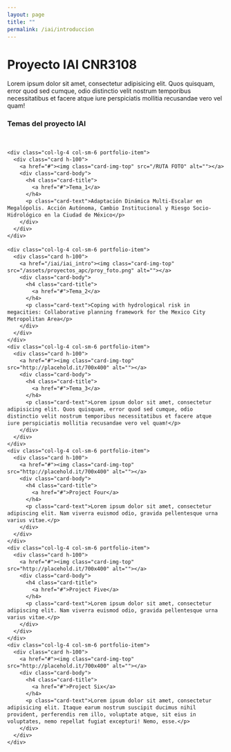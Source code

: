 ```yaml
---
layout: page
title: ""
permalink: /iai/introduccion
---
```


# Proyecto IAI CNR3108

Lorem ipsum dolor sit amet, consectetur adipisicing elit. Quos quisquam, error quod sed cumque, odio distinctio velit nostrum temporibus necessitatibus et facere atque iure perspiciatis mollitia recusandae vero vel quam!


<!-- Page Content -->
<div class="container section">

  <!-- Page Heading -->
  <h3 class="text-center">Temas del proyecto IAI</h3>
  <br/>

  <div class="row">

    <div class="col-lg-4 col-sm-6 portfolio-item">
      <div class="card h-100">
        <a href="#"><img class="card-img-top" src="/RUTA FOTO" alt=""></a>
        <div class="card-body">
          <h4 class="card-title">
            <a href="#">Tema_1</a>
          </h4>
          <p class="card-text">Adaptación Dinámica Multi-Escalar en Megalópolis. Acción Autónoma, Cambio Institucional y Riesgo Socio-Hidrológico en la Ciudad de México</p>
        </div>
      </div>
    </div>

    <div class="col-lg-4 col-sm-6 portfolio-item">
      <div class="card h-100">
        <a href="/iai/iai_intro"><img class="card-img-top" src="/assets/proyectos_apc/proy_foto.png" alt=""></a>
        <div class="card-body">
          <h4 class="card-title">
            <a href="#">Tema_2</a>
          </h4>
          <p class="card-text">Coping with hydrological risk in megacities: Collaborative planning framework for the Mexico City Metropolitan Area</p>
        </div>
      </div>
    </div>
    <div class="col-lg-4 col-sm-6 portfolio-item">
      <div class="card h-100">
        <a href="#"><img class="card-img-top" src="http://placehold.it/700x400" alt=""></a>
        <div class="card-body">
          <h4 class="card-title">
            <a href="#">Tema_3</a>
          </h4>
          <p class="card-text">Lorem ipsum dolor sit amet, consectetur adipisicing elit. Quos quisquam, error quod sed cumque, odio distinctio velit nostrum temporibus necessitatibus et facere atque iure perspiciatis mollitia recusandae vero vel quam!</p>
        </div>
      </div>
    </div>
    <div class="col-lg-4 col-sm-6 portfolio-item">
      <div class="card h-100">
        <a href="#"><img class="card-img-top" src="http://placehold.it/700x400" alt=""></a>
        <div class="card-body">
          <h4 class="card-title">
            <a href="#">Project Four</a>
          </h4>
          <p class="card-text">Lorem ipsum dolor sit amet, consectetur adipiscing elit. Nam viverra euismod odio, gravida pellentesque urna varius vitae.</p>
        </div>
      </div>
    </div>
    <div class="col-lg-4 col-sm-6 portfolio-item">
      <div class="card h-100">
        <a href="#"><img class="card-img-top" src="http://placehold.it/700x400" alt=""></a>
        <div class="card-body">
          <h4 class="card-title">
            <a href="#">Project Five</a>
          </h4>
          <p class="card-text">Lorem ipsum dolor sit amet, consectetur adipiscing elit. Nam viverra euismod odio, gravida pellentesque urna varius vitae.</p>
        </div>
      </div>
    </div>
    <div class="col-lg-4 col-sm-6 portfolio-item">
      <div class="card h-100">
        <a href="#"><img class="card-img-top" src="http://placehold.it/700x400" alt=""></a>
        <div class="card-body">
          <h4 class="card-title">
            <a href="#">Project Six</a>
          </h4>
          <p class="card-text">Lorem ipsum dolor sit amet, consectetur adipisicing elit. Itaque earum nostrum suscipit ducimus nihil provident, perferendis rem illo, voluptate atque, sit eius in voluptates, nemo repellat fugiat excepturi! Nemo, esse.</p>
        </div>
      </div>
    </div>
  </div>

  <!-- /.row -->
</div>

  <!-- /.container -->
  <!-- Bootstrap core JavaScript -->
  <script src="vendor/jquery/jquery.min.js"></script>
  <script src="vendor/bootstrap/js/bootstrap.bundle.min.js"></script>

<!-- FIN -->
